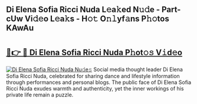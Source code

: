 ## Di Elena Sofia Ricci Nuda L𝚎a𝚔ed N𝚞𝚍e - Part-cUw Vi𝚍𝚎o L𝚎a𝚔s - H𝚘𝚝 O𝚗𝚕yf𝚊ns P𝚑𝚘tos KAwAu

# <h2><a href="http://kfdb43r.oniu.top/?m=Di+Elena+Sofia+Ricci+Nuda">🔗👉 🔴 Di Elena Sofia Ricci Nuda P𝚑ot𝚘𝚜 V𝚒d𝚎o</a></h2>

[![Di Elena Sofia Ricci Nuda Nu𝚍e𝚜](https://i.imgur.com/0qMVB7G.gif)](http://kfdb43r.oniu.top/?m=Di+Elena+Sofia+Ricci+Nuda)
Social media thought leader Di Elena Sofia Ricci Nuda, celebrated for sharing dance and lifestyle information through performances and personal blogs. The public face of Di Elena Sofia Ricci Nuda exudes warmth and authenticity, yet the inner workings of his private life remain a puzzle.  
